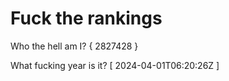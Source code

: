 # Fuck the rankings

Who the hell am I?
{ 2827428 }

What fucking year is it?
[ 2024-04-01T06:20:26Z ]

